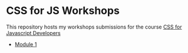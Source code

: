 # CSS for JS Workshops

This repository hosts my workshops submissions for the course [CSS for Javascript Developers](https://css-for-js.dev/)

- [Module 1](https://github.com/leoncik/css-for-js-workshops/tree/module-1)